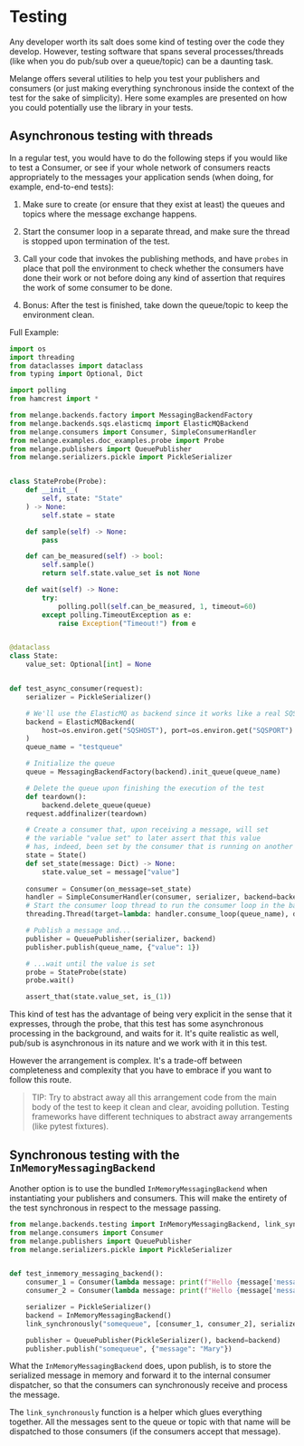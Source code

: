 # Testing

Any developer worth its salt does some kind of testing over the code they
develop. However, testing software that spans several processes/threads (like when you do pub/sub over
a queue/topic) can be a daunting task. 

Melange offers several utilities to help you test your publishers
and consumers (or just making everything synchronous inside the context of the
test for the sake of simplicity). Here some examples are presented on how you
could potentially use the library in your tests.

## Asynchronous testing with threads

In a regular test, you would have to do the following
steps if you would like to test a Consumer, or see if your whole network of consumers reacts
appropriately to the messages your application sends (when doing, for example, end-to-end tests):

1. Make sure to create (or ensure that they exist at least) the queues and topics where the 
   message exchange happens.
   
2. Start the consumer loop in a separate thread, and make sure the thread is stopped upon
    termination of the test.
   
3. Call your code that invokes the publishing methods, and have `probes` in place
that poll the environment to check whether the consumers have done their work or not before
   doing any kind of assertion that requires the work of some consumer to be done.
   
4. Bonus: After the test is finished, take down the queue/topic to keep the environment clean.
   
Full Example:

``` py
import os
import threading
from dataclasses import dataclass
from typing import Optional, Dict

import polling
from hamcrest import *

from melange.backends.factory import MessagingBackendFactory
from melange.backends.sqs.elasticmq import ElasticMQBackend
from melange.consumers import Consumer, SimpleConsumerHandler
from melange.examples.doc_examples.probe import Probe
from melange.publishers import QueuePublisher
from melange.serializers.pickle import PickleSerializer


class StateProbe(Probe):
    def __init__(
        self, state: "State"
    ) -> None:
        self.state = state

    def sample(self) -> None:
        pass

    def can_be_measured(self) -> bool:
        self.sample()
        return self.state.value_set is not None

    def wait(self) -> None:
        try:
            polling.poll(self.can_be_measured, 1, timeout=60)
        except polling.TimeoutException as e:
            raise Exception("Timeout!") from e


@dataclass
class State:
    value_set: Optional[int] = None


def test_async_consumer(request):
    serializer = PickleSerializer()

    # We'll use the ElasticMQ as backend since it works like a real SQS queue
    backend = ElasticMQBackend(
        host=os.environ.get("SQSHOST"), port=os.environ.get("SQSPORT")
    )
    queue_name = "testqueue"

    # Initialize the queue
    queue = MessagingBackendFactory(backend).init_queue(queue_name)

    # Delete the queue upon finishing the execution of the test
    def teardown():
        backend.delete_queue(queue)
    request.addfinalizer(teardown)

    # Create a consumer that, upon receiving a message, will set
    # the variable "value set" to later assert that this value
    # has, indeed, been set by the consumer that is running on another thread
    state = State()
    def set_state(message: Dict) -> None:
        state.value_set = message["value"]
        
    consumer = Consumer(on_message=set_state)
    handler = SimpleConsumerHandler(consumer, serializer, backend=backend)
    # Start the consumer loop thread to run the consumer loop in the background
    threading.Thread(target=lambda: handler.consume_loop(queue_name), daemon=True).start()

    # Publish a message and...
    publisher = QueuePublisher(serializer, backend)
    publisher.publish(queue_name, {"value": 1})

    # ...wait until the value is set
    probe = StateProbe(state)
    probe.wait()

    assert_that(state.value_set, is_(1))

```

This kind of test has the advantage of being very explicit in the sense that it expresses, through the probe,
that this test has some asynchronous processing in the background, and waits for it.
It's quite realistic as well, pub/sub is asynchronous in its nature and we work with
it in this test.

However the arrangement is complex. It's a trade-off between completeness and complexity that you have to embrace
if you want to follow this route.

> TIP: Try to abstract away all this arrangement code from the main body of the test
> to keep it clean and clear, avoiding pollution. Testing frameworks have different
> techniques to abstract away arrangements (like pytest fixtures).

## Synchronous testing with the `InMemoryMessagingBackend`

Another option is to use the bundled `InMemoryMessagingBackend` when instantiating your
publishers and consumers. This will make the entirety of the test synchronous in respect
to the message passing.

``` py
from melange.backends.testing import InMemoryMessagingBackend, link_synchronously
from melange.consumers import Consumer
from melange.publishers import QueuePublisher
from melange.serializers.pickle import PickleSerializer


def test_inmemory_messaging_backend():
    consumer_1 = Consumer(lambda message: print(f"Hello {message['message']}!"))
    consumer_2 = Consumer(lambda message: print(f"Hello {message['message']} 2!"))

    serializer = PickleSerializer()
    backend = InMemoryMessagingBackend()
    link_synchronously("somequeue", [consumer_1, consumer_2], serializer, backend)

    publisher = QueuePublisher(PickleSerializer(), backend=backend)
    publisher.publish("somequeue", {"message": "Mary"})
```

What the `InMemoryMessagingBackend` does, upon
publish, is to store the serialized message in memory and
forward it to the internal consumer dispatcher, so that
the consumers can synchronously receive and process the message.

The `link_synchronously` function is a helper which glues everything together. All the 
messages sent to the queue or topic with
that name will be dispatched to those consumers (if the consumers accept that message).

